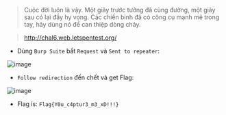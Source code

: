 > Cuộc đời luôn là vậy. Một giây trước tưởng đã cùng đường, một giây sau có lại đầy hy vọng. Các chiến binh đã có công cụ mạnh mẽ trong tay, hãy dùng nó để can thiệp dòng chảy.



> http://chal6.web.letspentest.org/ 

* Dùng `Burp Suite` bắt `Request` và `Sent to repeater`:



![image](https://user-images.githubusercontent.com/68783065/140501913-3b640861-fbc4-4607-9559-f44ee1bc9cbc.png)



* `Follow redirection` đến chết và get Flag:

![image](https://user-images.githubusercontent.com/68783065/140502224-caf55399-c946-4bd4-9423-5aff3d7aa5d9.png)


* Flag is: `Flag{Y0u_c4ptur3_m3_xD!!!}`
